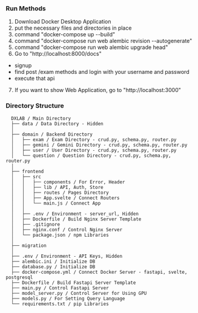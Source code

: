### Run Methods
1. Download Docker Desktop Application
2. put the necessary files and directories in place
3. command "docker-compose up --build"
4. command "docker-compose run web alembic revision --autogenerate"
5. command "docker-compose run web alembic upgrade head"
6. Go to "http://localhost:8000/docs"
- signup
- find post /exam methods and login with your username and password
- execute that api
7. If you want to show Web Application, go to "http://localhost:3000"

### Directory Structure

      DXLAB / Main Directory
      ├── data / Data Directory - Hidden
      │
      ├── domain / Backend Directory
      │   ├── exam / Exam Directory - crud.py, schema.py, router.py
      │   ├── gemini / Gemini Directory - crud.py, schema.py, router.py
      │   ├── user / User Directory - crud.py, schema.py, router.py
      │   └── question / Question Directory - crud.py, schema.py, router.py
      │
      ├── frontend
      │   ├── src
      │   │   ├── components / For Error, Header
      │   │   ├── lib / API, Auth, Store 
      │   │   ├── routes / Pages Directory
      │   │   ├── App.svelte / Connect Routers
      │   │   └── main.js / Connect App
      │   │
      │   ├── .env / Environment - server_url, Hidden
      │   ├── Dockerfile / Build Nginx Server Template
      │   ├── .gitignore
      │   ├── nginx.conf / Control Nginx Server
      │   └── package.json / npm Libraries
      │
      ├── migration
      │
      ├── .env / Environment - API Keys, Hidden
      ├── alembic.ini / Initialize DB
      ├── database.py / Initialize DB
      ├── docker-compose.yml / Connect Docker Server - fastapi, svelte, postgresql 
      ├── Dockerfile / Build Fastapi Server Template
      ├── main.py / Control Fastapi Server
      ├── model_server.py / Control Server for Using GPU
      ├── models.py / For Setting Query Language
      └── requirements.txt / pip Libraries